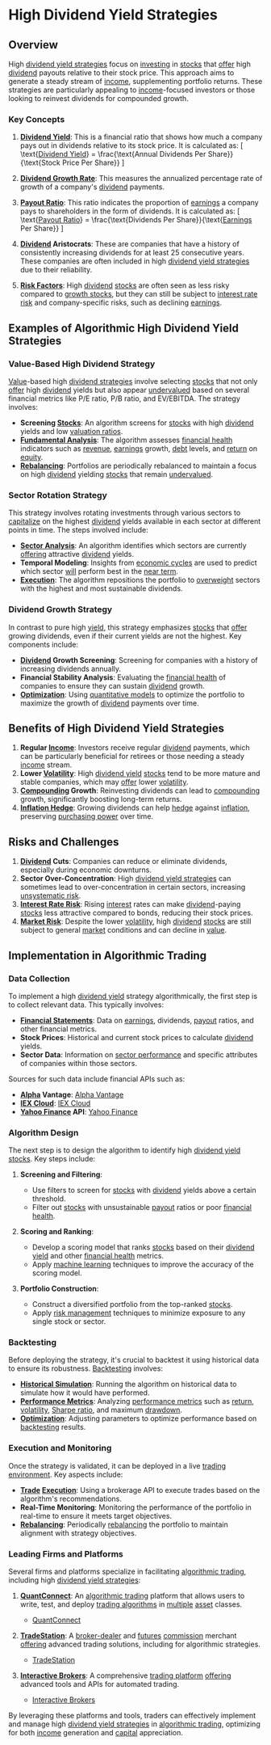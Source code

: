 # High Dividend Yield Strategies

## Overview

High [dividend yield strategies](../d/dividend_yield_strategies.md) focus on [investing](../i/investing.md) in [stocks](../s/stock.md) that [offer](../o/offer.md) high [dividend](../d/dividend.md) payouts relative to their stock price. This approach aims to generate a steady stream of [income](../i/income.md), supplementing portfolio returns. These strategies are particularly appealing to [income](../i/income.md)-focused investors or those looking to reinvest dividends for compounded growth.

### Key Concepts

1. **[Dividend Yield](../d/dividend_yield.md)**: This is a financial ratio that shows how much a company pays out in dividends relative to its stock price. It is calculated as:
   \[
   \text{[Dividend Yield](../d/dividend_yield.md)} = \frac{\text{Annual Dividends Per Share}}{\text{Stock Price Per Share}}
   \]

2. **[Dividend Growth Rate](../d/dividend_growth_rate.md)**: This measures the annualized percentage rate of growth of a company's [dividend](../d/dividend.md) payments.

3. **[Payout Ratio](../p/payout_ratio.md)**: This ratio indicates the proportion of [earnings](../e/earnings.md) a company pays to shareholders in the form of dividends. It is calculated as:
   \[
   \text{[Payout Ratio](../p/payout_ratio.md)} = \frac{\text{Dividends Per Share}}{\text{[Earnings](../e/earnings.md) Per Share}}
   \]

4. **[Dividend](../d/dividend.md) Aristocrats**: These are companies that have a history of consistently increasing dividends for at least 25 consecutive years. These companies are often included in high [dividend yield strategies](../d/dividend_yield_strategies.md) due to their reliability.

5. **[Risk Factors](../r/risk_factors_in_trading.md)**: High [dividend](../d/dividend.md) [stocks](../s/stock.md) are often seen as less risky compared to [growth stocks](../g/growth_stocks.md), but they can still be subject to [interest rate risk](../i/interest_rate_risk.md) and company-specific risks, such as declining [earnings](../e/earnings.md).

## Examples of Algorithmic High Dividend Yield Strategies

### Value-Based High Dividend Strategy

[Value](../v/value.md)-based high [dividend strategies](../d/dividend_strategies.md) involve selecting [stocks](../s/stock.md) that not only [offer](../o/offer.md) high [dividend](../d/dividend.md) yields but also appear [undervalued](../u/undervalued.md) based on several financial metrics like P/E ratio, P/B ratio, and EV/EBITDA. The strategy involves:

- **Screening [Stocks](../s/stock.md)**: An algorithm screens for [stocks](../s/stock.md) with high [dividend](../d/dividend.md) yields and low [valuation ratios](../v/valuation_ratios.md).
- **[Fundamental Analysis](../f/fundamental_analysis.md)**: The algorithm assesses [financial health](../f/financial_health.md) indicators such as [revenue](../r/revenue.md), [earnings](../e/earnings.md) growth, [debt](../d/debt.md) levels, and [return](../r/return.md) on [equity](../e/equity.md).
- **[Rebalancing](../r/rebalancing.md)**: Portfolios are periodically rebalanced to maintain a focus on high [dividend](../d/dividend.md) yielding [stocks](../s/stock.md) that remain [undervalued](../u/undervalued.md).

### Sector Rotation Strategy

This strategy involves rotating investments through various sectors to [capitalize](../c/capitalize.md) on the highest [dividend](../d/dividend.md) yields available in each sector at different points in time. The steps involved include:

- **[Sector Analysis](../s/sector_analysis.md)**: An algorithm identifies which sectors are currently [offering](../o/offering.md) attractive [dividend](../d/dividend.md) yields.
- **Temporal Modeling**: Insights from [economic cycles](../e/economic_cycles.md) are used to predict which sector [will](../w/will.md) perform best in the [near term](../n/near_term.md).
- **[Execution](../e/execution.md)**: The algorithm repositions the portfolio to [overweight](../o/overweight.md) sectors with the highest and most sustainable dividends.

### Dividend Growth Strategy

In contrast to pure high [yield](../y/yield.md), this strategy emphasizes [stocks](../s/stock.md) that [offer](../o/offer.md) growing dividends, even if their current yields are not the highest. Key components include:

- **[Dividend](../d/dividend.md) Growth Screening**: Screening for companies with a history of increasing dividends annually.
- **Financial Stability Analysis**: Evaluating the [financial health](../f/financial_health.md) of companies to ensure they can sustain [dividend](../d/dividend.md) growth.
- **[Optimization](../o/optimization.md)**: Using [quantitative models](../q/quantitative_models.md) to optimize the portfolio to maximize the growth of [dividend](../d/dividend.md) payments over time.

## Benefits of High Dividend Yield Strategies

1. **Regular [Income](../i/income.md)**: Investors receive regular [dividend](../d/dividend.md) payments, which can be particularly beneficial for retirees or those needing a steady [income](../i/income.md) stream.
2. **Lower [Volatility](../v/volatility.md)**: High [dividend yield](../d/dividend_yield.md) [stocks](../s/stock.md) tend to be more mature and stable companies, which may [offer](../o/offer.md) lower [volatility](../v/volatility.md).
3. **[Compounding](../c/compounding.md) Growth**: Reinvesting dividends can lead to [compounding](../c/compounding.md) growth, significantly boosting long-term returns.
4. **[Inflation Hedge](../i/inflation_hedge.md)**: Growing dividends can help [hedge](../h/hedge.md) against [inflation](../i/inflation.md), preserving [purchasing power](../p/purchasing_power.md) over time.

## Risks and Challenges

1. **[Dividend](../d/dividend.md) Cuts**: Companies can reduce or eliminate dividends, especially during economic downturns.
2. **Sector Over-Concentration**: High [dividend yield strategies](../d/dividend_yield_strategies.md) can sometimes lead to over-concentration in certain sectors, increasing [unsystematic risk](../u/unsystematic_risk.md).
3. **[Interest Rate Risk](../i/interest_rate_risk.md)**: Rising [interest](../i/interest.md) rates can make [dividend](../d/dividend.md)-paying [stocks](../s/stock.md) less attractive compared to bonds, reducing their stock prices.
4. **[Market Risk](../m/market_risk.md)**: Despite the lower [volatility](../v/volatility.md), high [dividend](../d/dividend.md) [stocks](../s/stock.md) are still subject to general [market](../m/market.md) conditions and can decline in [value](../v/value.md).

## Implementation in Algorithmic Trading

### Data Collection

To implement a high [dividend yield](../d/dividend_yield.md) strategy algorithmically, the first step is to collect relevant data. This typically involves:

- **[Financial Statements](../f/financial_statements.md)**: Data on [earnings](../e/earnings.md), dividends, [payout](../p/payout.md) ratios, and other financial metrics.
- **Stock Prices**: Historical and current stock prices to calculate [dividend](../d/dividend.md) yields.
- **Sector Data**: Information on [sector performance](../s/sector_performance.md) and specific attributes of companies within those sectors.

Sources for such data include financial APIs such as:

- **[Alpha](../a/alpha.md) Vantage**: [Alpha Vantage](https://www.alphavantage.co/)
- **[IEX Cloud](../i/iex_cloud.md)**: [IEX Cloud](https://iexcloud.io/)
- **[Yahoo Finance](../y/yahoo_finance.md) API**: [Yahoo Finance](https://finance.yahoo.com/)

### Algorithm Design

The next step is to design the algorithm to identify high [dividend yield](../d/dividend_yield.md) [stocks](../s/stock.md). Key steps include:

1. **Screening and Filtering**:
   - Use filters to screen for [stocks](../s/stock.md) with [dividend](../d/dividend.md) yields above a certain threshold.
   - Filter out [stocks](../s/stock.md) with unsustainable [payout](../p/payout.md) ratios or poor [financial health](../f/financial_health.md).

2. **Scoring and Ranking**:
   - Develop a scoring model that ranks [stocks](../s/stock.md) based on their [dividend yield](../d/dividend_yield.md) and other [financial health](../f/financial_health.md) metrics.
   - Apply [machine learning](../m/machine_learning.md) techniques to improve the accuracy of the scoring model.

3. **Portfolio Construction**:
   - Construct a diversified portfolio from the top-ranked [stocks](../s/stock.md).
   - Apply [risk management](../r/risk_management.md) techniques to minimize exposure to any single stock or sector.

### Backtesting

Before deploying the strategy, it's crucial to backtest it using historical data to ensure its robustness. [Backtesting](../b/backtesting.md) involves:

- **[Historical Simulation](../h/historical_simulation.md)**: Running the algorithm on historical data to simulate how it would have performed.
- **[Performance Metrics](../p/performance_metrics.md)**: Analyzing [performance metrics](../p/performance_metrics.md) such as [return](../r/return.md), [volatility](../v/volatility.md), [Sharpe ratio](../s/sharpe_ratio.md), and maximum [drawdown](../d/drawdown.md).
- **[Optimization](../o/optimization.md)**: Adjusting parameters to optimize performance based on [backtesting](../b/backtesting.md) results.

### Execution and Monitoring

Once the strategy is validated, it can be deployed in a live [trading environment](../t/trading_environment.md). Key aspects include:

- **[Trade](../t/trade.md) [Execution](../e/execution.md)**: Using a brokerage API to execute trades based on the algorithm's recommendations.
- **Real-Time Monitoring**: Monitoring the performance of the portfolio in real-time to ensure it meets target objectives.
- **[Rebalancing](../r/rebalancing.md)**: Periodically [rebalancing](../r/rebalancing.md) the portfolio to maintain alignment with strategy objectives.

### Leading Firms and Platforms

Several firms and platforms specialize in facilitating [algorithmic trading](../a/algorithmic_trading.md), including high [dividend yield strategies](../d/dividend_yield_strategies.md):

1. **[QuantConnect](../q/quantconnect.md)**: An [algorithmic trading](../a/algorithmic_trading.md) platform that allows users to write, test, and deploy [trading algorithms](../t/trading_algorithms.md) in [multiple](../m/multiple.md) [asset](../a/asset.md) classes.
   - [QuantConnect](https://www.quantconnect.com/)

2. **[TradeStation](../t/tradestation.md)**: A [broker-dealer](../b/broker-dealer.md) and [futures](../f/futures.md) [commission](../c/commission.md) merchant [offering](../o/offering.md) advanced trading solutions, including for algorithmic strategies.
   - [TradeStation](https://www.tradestation.com/)

3. **[Interactive Brokers](../i/interactive_brokers.md)**: A comprehensive [trading platform](../t/trading_platform.md) [offering](../o/offering.md) advanced tools and APIs for automated trading.
   - [Interactive Brokers](https://www.interactivebrokers.com/)

By leveraging these platforms and tools, traders can effectively implement and manage high [dividend yield strategies](../d/dividend_yield_strategies.md) in [algorithmic trading](../a/algorithmic_trading.md), optimizing for both [income](../i/income.md) generation and [capital](../c/capital.md) appreciation.
